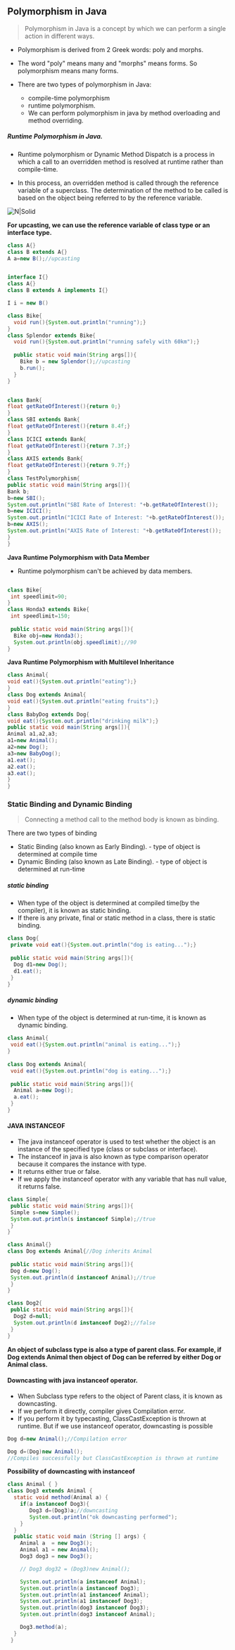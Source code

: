 ## Polymorphism in Java

> Polymorphism in Java is a concept by which we can perform a single action in different ways. 
- Polymorphism is derived from 2 Greek words: poly and morphs. 
- The word "poly" means many and "morphs" means forms. So polymorphism means many forms.

- There are two types of polymorphism in Java: 
    - compile-time polymorphism 
    - runtime polymorphism. 
    - We can perform polymorphism in java by method overloading and method overriding.

##### Runtime Polymorphism in Java.
- Runtime polymorphism or Dynamic Method Dispatch is a process in which a call to an overridden method is resolved at runtime rather than compile-time.

- In this process, an overridden method is called through the reference variable of a superclass. The determination of the method to be called is based on the object being referred to by the reference variable.


![N|Solid](https://i.imgur.com/OL8UchJ.png)

**For upcasting, we can use the reference variable of class type or an interface type.**

```java
class A{}  
class B extends A{}  
A a=new B();//upcasting  


interface I{}  
class A{}  
class B extends A implements I{}  

I i = new B()
```


```java
class Bike{  
  void run(){System.out.println("running");}  
}  
class Splendor extends Bike{  
  void run(){System.out.println("running safely with 60km");}  
  
  public static void main(String args[]){  
    Bike b = new Splendor();//upcasting  
    b.run();  
  }  
} 
```

```java

class Bank{  
float getRateOfInterest(){return 0;}  
}  
class SBI extends Bank{  
float getRateOfInterest(){return 8.4f;}  
}  
class ICICI extends Bank{  
float getRateOfInterest(){return 7.3f;}  
}  
class AXIS extends Bank{  
float getRateOfInterest(){return 9.7f;}  
}  
class TestPolymorphism{  
public static void main(String args[]){  
Bank b;  
b=new SBI();  
System.out.println("SBI Rate of Interest: "+b.getRateOfInterest());  
b=new ICICI();  
System.out.println("ICICI Rate of Interest: "+b.getRateOfInterest());  
b=new AXIS();  
System.out.println("AXIS Rate of Interest: "+b.getRateOfInterest());  
}  
} 

```

**Java Runtime Polymorphism with Data Member**
- Runtime polymorphism can't be achieved by data members.

```java

class Bike{  
 int speedlimit=90;  
}  
class Honda3 extends Bike{  
 int speedlimit=150;  
  
 public static void main(String args[]){  
  Bike obj=new Honda3();  
  System.out.println(obj.speedlimit);//90  
}  

```

**Java Runtime Polymorphism with Multilevel Inheritance**
```java
class Animal{  
void eat(){System.out.println("eating");}  
}  
class Dog extends Animal{  
void eat(){System.out.println("eating fruits");}  
}  
class BabyDog extends Dog{  
void eat(){System.out.println("drinking milk");}  
public static void main(String args[]){  
Animal a1,a2,a3;  
a1=new Animal();  
a2=new Dog();  
a3=new BabyDog();  
a1.eat();  
a2.eat();  
a3.eat();  
}  
} 

```

### Static Binding and Dynamic Binding
> Connecting a method call to the method body is known as binding.

There are two types of binding
- Static Binding (also known as Early Binding).
        - type of object is determined at compile time 
- Dynamic Binding (also known as Late Binding).
        - type of object is determined at run-time 


##### static binding
- When type of the object is determined at compiled time(by the compiler), it is known as static binding.
- If there is any private, final or static method in a class, there is static binding.
```java
class Dog{  
 private void eat(){System.out.println("dog is eating...");}  
  
 public static void main(String args[]){  
  Dog d1=new Dog();  
  d1.eat();  
 }  
} 
```
##### dynamic binding
- When type of the object is determined at run-time, it is known as dynamic binding.
```java
class Animal{  
 void eat(){System.out.println("animal is eating...");}  
}  
  
class Dog extends Animal{  
 void eat(){System.out.println("dog is eating...");}  
  
 public static void main(String args[]){  
  Animal a=new Dog();  
  a.eat();  
 }  
} 

```

#### JAVA INSTANCEOF
- The java instanceof operator is used to test whether the object is an instance of the specified type (class or subclass or interface).
- The instanceof in java is also known as type comparison operator because it compares the instance with type. 
- It returns either true or false. 
- If we apply the instanceof operator with any variable that has null value, it returns false.

```java
class Simple{  
 public static void main(String args[]){  
 Simple s=new Simple();  
 System.out.println(s instanceof Simple);//true  
 }  
} 
```

```java
class Animal{}  
class Dog extends Animal{//Dog inherits Animal  
  
 public static void main(String args[]){  
 Dog d=new Dog();  
 System.out.println(d instanceof Animal);//true  
 }  
} 

class Dog2{  
 public static void main(String args[]){  
  Dog2 d=null;  
  System.out.println(d instanceof Dog2);//false  
 }  
}  
```

**An object of subclass type is also a type of parent class. For example, if Dog extends Animal then object of Dog can be referred by either Dog or Animal class.**

#### Downcasting with java instanceof operator.
- When Subclass type refers to the object of Parent class, it is known as downcasting. 
- If we perform it directly, compiler gives Compilation error. 
- If you perform it by typecasting, ClassCastException is thrown at runtime. But if we use instanceof operator, downcasting is possible
```java
Dog d=new Animal();//Compilation error  

Dog d=(Dog)new Animal();  
//Compiles successfully but ClassCastException is thrown at runtime  

```

**Possibility of downcasting with instanceof**

```java
class Animal { }  
class Dog3 extends Animal {  
  static void method(Animal a) {  
    if(a instanceof Dog3){  
       Dog3 d=(Dog3)a;//downcasting  
       System.out.println("ok downcasting performed");  
    }  
  }  
  public static void main (String [] args) {  
    Animal a  = new Dog3();  
    Animal a1 = new Animal();
    Dog3 dog3 = new Dog3();

    // Dog3 dog32 = (Dog3)new Animal();

    System.out.println(a instanceof Animal);
    System.out.println(a instanceof Dog3);
    System.out.println(a1 instanceof Animal);
    System.out.println(a1 instanceof Dog3);
    System.out.println(dog3 instanceof Dog3);
    System.out.println(dog3 instanceof Animal);

    Dog3.method(a);  
  }  
 }

```




